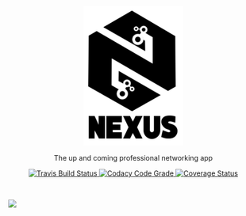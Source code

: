 <p align="center" >
  <img width=200 src="static/logo.png"/>
</p>


<p align="center">
 The up and coming professional networking app 
</p>

<p align="center">
  <a href="https://travis-ci.com/kimoantiqe/Nexus">
    <img src="https://travis-ci.com/kimoantiqe/Nexus.svg?branch=master"
      alt="Travis Build Status" />
  </a>

  <a href="https://www.codacy.com/app/Nexus/Nexus?utm_source=github.com&amp;utm_medium=referral&amp;utm_content=kimoantiqe/Nexus&amp;utm_campaign=Badge_Grade">
    <img src="https://api.codacy.com/project/badge/Grade/9e090f0a5cf14a5baf72145d284aa1e1"
      alt="Codacy Code Grade" />
<a href='https://coveralls.io/github/kimoantiqe/Nexus?branch=master'><img src='https://coveralls.io/repos/github/kimoantiqe/Nexus/badge.svg?branch=master&service=github' alt='Coverage Status' /></a>
</p>
<br>

![](static/GIFmatching.gif)
